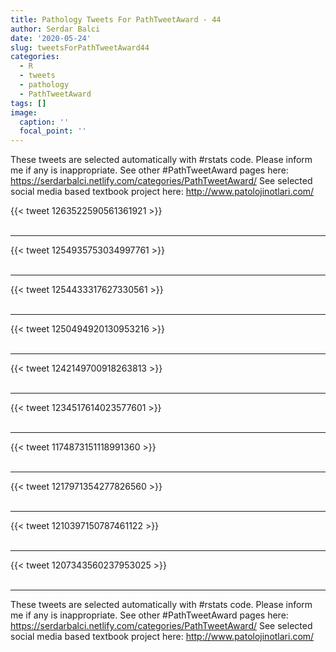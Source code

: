 ```yaml
---
title: Pathology Tweets For PathTweetAward - 44
author: Serdar Balci
date: '2020-05-24'
slug: tweetsForPathTweetAward44
categories:
  - R
  - tweets
  - pathology
  - PathTweetAward
tags: []
image:
  caption: ''
  focal_point: ''
---
```



These tweets are selected automatically with #rstats code. Please inform me if any is inappropriate.
See other #PathTweetAward pages here: https://serdarbalci.netlify.com/categories/PathTweetAward/ 
See selected social media based textbook project here: http://www.patolojinotlari.com/

{{< tweet 1263522590561361921 >}}
<br>
<br>
<hr>
{{< tweet 1254935753034997761 >}}
<br>
<br>
<hr>
{{< tweet 1254433317627330561 >}}
<br>
<br>
<hr>
{{< tweet 1250494920130953216 >}}
<br>
<br>
<hr>
{{< tweet 1242149700918263813 >}}
<br>
<br>
<hr>
{{< tweet 1234517614023577601 >}}
<br>
<br>
<hr>
{{< tweet 1174873151118991360 >}}
<br>
<br>
<hr>
{{< tweet 1217971354277826560 >}}
<br>
<br>
<hr>
{{< tweet 1210397150787461122 >}}
<br>
<br>
<hr>
{{< tweet 1207343560237953025 >}}
<br>
<br>
<hr>


These tweets are selected automatically with #rstats code. Please inform me if any is inappropriate.
See other #PathTweetAward pages here: https://serdarbalci.netlify.com/categories/PathTweetAward/ 
See selected social media based textbook project here: http://www.patolojinotlari.com/
